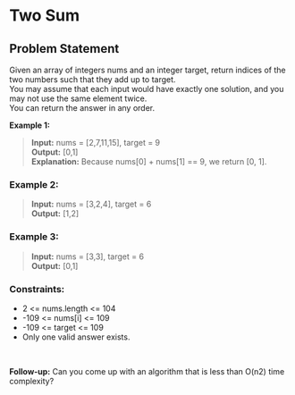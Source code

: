 # Two Sum

## Problem Statement

Given an array of integers nums and an integer target, return indices of the two numbers such that they add up to target.
<br>
You may assume that each input would have exactly one solution, and you may not use the same element twice.
<br>
You can return the answer in any order.
<br>

**Example 1:**
> **Input:** nums = [2,7,11,15], target = 9 <br>
> **Output:** [0,1] <br>
> **Explanation:** Because nums[0] + nums[1] == 9, we return [0, 1]. <br>

### Example 2:
> **Input:** nums = [3,2,4], target = 6 <br>
> **Output:** [1,2]

### Example 3:
> **Input:** nums = [3,3], target = 6 <br>
> **Output:** [0,1] <br>
 
### Constraints:
- 2 <= nums.length <= 104
- -109 <= nums[i] <= 109
- -109 <= target <= 109
- Only one valid answer exists.
 
<br>

**Follow-up:** Can you come up with an algorithm that is less than O(n2) time complexity?